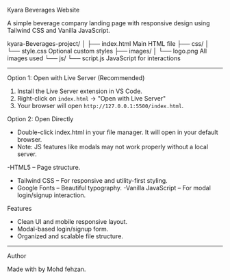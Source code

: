 Kyara Beverages Website

A simple beverage company landing page with responsive design using Tailwind CSS and Vanilla JavaScript.



 <!-- Project Structure -->


 kyara-Beverages-project/
│
├── index.html Main HTML file
├── css/
│ └── style.css Optional custom styles
├── images/
│ └── logo.png All images used
└── js/
└── script.js JavaScript for interactions




---

 <!-- How to View the Page Locally -->

Option 1: Open with Live Server (Recommended)

1. Install the Live Server extension in VS Code.
2. Right-click on `index.html` → "Open with Live Server"
3. Your browser will open `http://127.0.0.1:5500/index.html`.

Option 2: Open Directly

- Double-click index.html in your file manager. It will open in your default browser.
- Note: JS features like modals may not work properly without a local server.



<!-- Tools & Frameworks Used -->

-HTML5 – Page structure.
- Tailwind CSS – For responsive and utility-first styling.
- Google Fonts – Beautiful typography.
-Vanilla JavaScript – For modal login/signup interaction.



Features

- Clean UI and mobile responsive layout.
- Modal-based login/signup form.
- Organized and scalable file structure.

---

 Author

Made with by Mohd fehzan.
